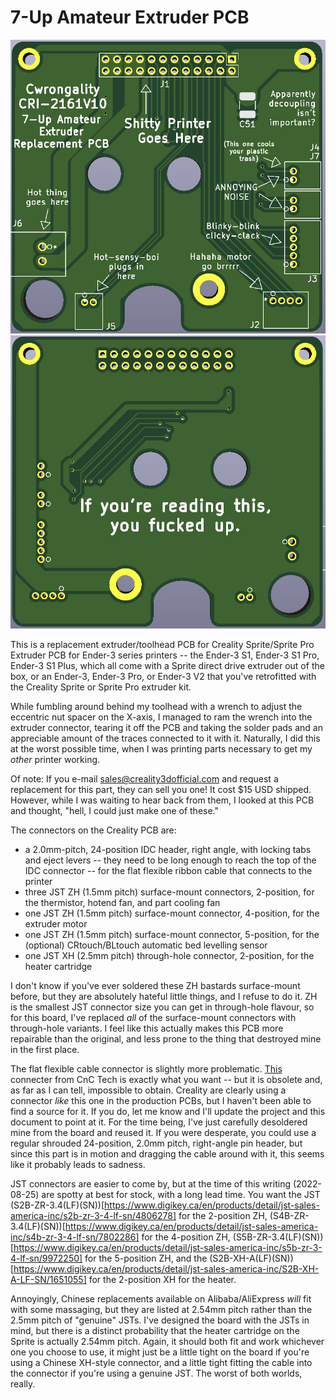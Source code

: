 # 7-Up Amateur Extruder PCB

![Rendering of the front side of a printed circuit board with witty silkscreen text.](/images/SpritePCB-front.png) ![Rendering of the rear side of a printed circuit board with witty silkscreen text.](/images/SpritePCB-rear.png)

This is a replacement extruder/toolhead PCB for Creality Sprite/Sprite Pro Extruder PCB for Ender-3 series printers -- the Ender-3 S1, Ender-3 S1 Pro, Ender-3 S1 Plus, which all come with a Sprite direct drive extruder out of the box, or an Ender-3, Ender-3 Pro, or Ender-3 V2 that you've retrofitted with the Creality Sprite or Sprite Pro extruder kit.

While fumbling around behind my toolhead with a wrench to adjust the eccentric nut spacer on the X-axis, I managed to ram the wrench into the extruder connector, tearing it off the PCB and taking the solder pads and an appreciable amount of the traces connected to it with it. Naturally, I did this at the worst possible time, when I was printing parts necessary to get my _other_ printer working.

Of note: If you e-mail sales@creality3dofficial.com and request a replacement for this part, they can sell you one! It cost $15 USD shipped. However, while I was waiting to hear back from them, I looked at this PCB and thought, "hell, I could just make one of these."

The connectors on the Creality PCB are: 
- a 2.0mm-pitch, 24-position IDC header, right angle, with locking tabs and eject levers -- they need to be long enough to reach the top of the IDC connector -- for the flat flexible ribbon cable that connects to the printer
- three JST ZH (1.5mm pitch) surface-mount connectors, 2-position, for the thermistor, hotend fan, and part cooling fan
- one JST ZH (1.5mm pitch) surface-mount connector, 4-position, for the extruder motor
- one JST ZH (1.5mm pitch) surface-mount connector, 5-position, for the (optional) CRtouch/BLtouch automatic bed levelling sensor
- one JST XH (2.5mm pitch) through-hole connector, 2-position, for the heater cartridge

I don't know if you've ever soldered these ZH bastards surface-mount before, but they are absolutely hateful little things, and I refuse to do it. ZH is the smallest JST connector size you can get in through-hole flavour, so for this board, I've replaced _all_ of the surface-mount connectors with through-hole variants. I feel like this actually makes this PCB more repairable than the original, and less prone to the thing that destroyed mine in the first place.

The flat flexible cable connector is slightly more problematic. [This](https://www.digikey.ca/en/products/detail/cnc-tech/3110-24-002-13-00/3882488) connecter from CnC Tech is exactly what you want -- but it is obsolete and, as far as I can tell, impossible to obtain. Creality are clearly using a connector _like_ this one in the production PCBs, but I haven't been able to find a source for it. If you do, let me know and I'll update the project and this document to point at it. For the time being, I've just carefully desoldered mine from the board and reused it. If you were desperate, you could use a regular shrouded 24-position, 2.0mm pitch, right-angle pin header, but since this part is in motion and dragging the cable around with it, this seems like it probably leads to sadness.

JST connectors are easier to come by, but at the time of this writing (2022-08-25) are spotty at best for stock, with a long lead time. You want the JST (S2B-ZR-3.4(LF)(SN))[https://www.digikey.ca/en/products/detail/jst-sales-america-inc/s2b-zr-3-4-lf-sn/4806278] for the 2-position ZH, (S4B-ZR-3.4(LF)(SN))[https://www.digikey.ca/en/products/detail/jst-sales-america-inc/s4b-zr-3-4-lf-sn/7802286] for the 4-position ZH, (S5B-ZR-3.4(LF)(SN))[https://www.digikey.ca/en/products/detail/jst-sales-america-inc/s5b-zr-3-4-lf-sn/9972250] for the 5-position ZH, and the (S2B-XH-A(LF)(SN))[https://www.digikey.ca/en/products/detail/jst-sales-america-inc/S2B-XH-A-LF-SN/1651055] for the 2-position XH for the heater.

Annoyingly, Chinese replacements available on Alibaba/AliExpress _will_ fit with some massaging, but they are listed at 2.54mm pitch rather than the 2.5mm pitch of "genuine" JSTs. I've designed the board with the JSTs in mind, but there is a distinct probability that the heater cartridge on the Sprite is actually 2.54mm pitch. Again, it should both fit and work whichever one you choose to use, it might just be a little tight on the board if you're using a Chinese XH-style connector, and a little tight fitting the cable into the connector if you're using a genuine JST. The worst of both worlds, really.
